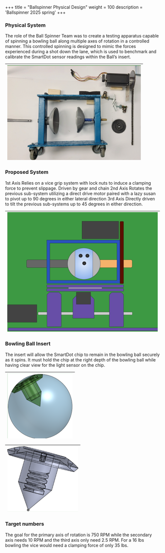 +++
title = "Ballspinner Physical Design"
weight = 100
description = 'Ballspinner 2025 spring'
+++

### Physical System

The role of the Ball Spinner Team was to create a testing apparatus capable of spinning a bowling ball along multiple axes of rotation in a controlled manner. This controlled spinning is designed to mimic the forces experienced during a shot down the lane, which is used to benchmark and calibrate the SmartDot sensor readings within the Ball’s insert.

| ![Backend Arch](1.png?width=40vw&lightbox=false) | 
|:--:|


### Proposed System


1st Axis
Relies on a vice grip system with lock nuts to induce a clamping force to prevent slippage.
Driven by gear and chain
2nd Axis
Rotates the previous sub-system utilizing a direct drive motor paired with a lazy susan to pivot up to 90 degrees in either lateral direction 
3rd Axis
Directly driven to tilt the previous sub-systems up to 45 degrees in either direction.

| ![Backend Arch](2.png?width=40vw&lightbox=false) | 
|:--:|


### Bowling Ball Insert

The insert will allow the SmartDot chip to remain in the bowling ball securely as it spins. It must hold the chip at the right depth of the bowling ball while having clear view for the light sensor on the chip.

| ![Backend Arch](3.png?width=40vw&lightbox=false) | 
|:--:|

| ![Backend Arch](4.png?width=40vw&lightbox=false) | 
|:--:|

### Target numbers


The goal for the primary axis of rotation is 750 RPM while the secondary axis needs 10 RPM and the third axis only need 2.5 RPM. For a 16 lbs bowling the vice would need a clamping force of only 35 lbs. 





